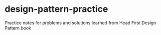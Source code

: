 # design-pattern-practice
Practice notes for problems and solutions learned from Head First Design Pattern book
